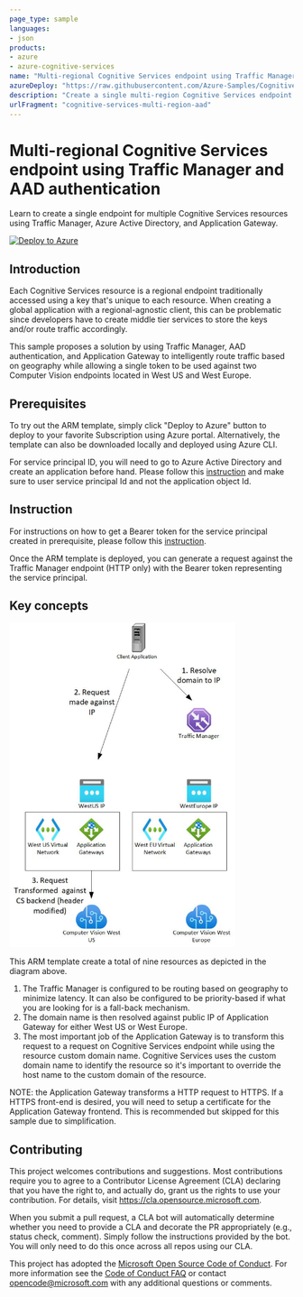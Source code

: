 ```yaml
---
page_type: sample
languages:
- json
products:
- azure
- azure-cognitive-services
name: "Multi-regional Cognitive Services endpoint using Traffic Manager and AAD authentication"
azureDeploy: "https://raw.githubusercontent.com/Azure-Samples/Cognitive-Services-Multi-region-AAD/master/azuredeploy.json"
description: "Create a single multi-region Cognitive Services endpoint using Traffic Manager and AAD authentication"
urlFragment: "cognitive-services-multi-region-aad"
---
```


# Multi-regional Cognitive Services endpoint using Traffic Manager and AAD authentication

<!-- 
Guidelines on README format: https://review.docs.microsoft.com/help/onboard/admin/samples/concepts/readme-template?branch=master

Guidance on onboarding samples to docs.microsoft.com/samples: https://review.docs.microsoft.com/help/onboard/admin/samples/process/onboarding?branch=master

Taxonomies for products and languages: https://review.docs.microsoft.com/new-hope/information-architecture/metadata/taxonomies?branch=master
-->

Learn to create a single endpoint for multiple Cognitive Services resources using Traffic Manager, Azure Active Directory, and Application Gateway.

[![Deploy to Azure](https://aka.ms/deploytoazurebutton)](https://portal.azure.com/#create/Microsoft.Template/uri/https%3A%2F%2Fraw.githubusercontent.com%2FAzure-Samples%2FCognitive-Services-Multi-region-AAD%2Fmaster%2Fazuredeploy.json)

## Introduction

Each Cognitive Services resource is a regional endpoint traditionally accessed using a key that's unique to each resource. When creating a global application with a regional-agnostic client, this can be problematic since developers have to create middle tier services to store the keys and/or route traffic accordingly.

This sample proposes a solution by using Traffic Manager, AAD authentication, and Application Gateway to intelligently route traffic based on geography while allowing a single token to be used against two Computer Vision endpoints located in West US and West Europe. 

## Prerequisites

To try out the ARM template, simply click "Deploy to Azure" button to deploy to your favorite Subscription using Azure portal. Alternatively, the template can also be downloaded locally and deployed using Azure CLI.

For service principal ID, you will need to go to Azure Active Directory and create an application before hand. Please follow this [instruction](https://docs.microsoft.com/en-us/azure/active-directory/develop/howto-create-service-principal-portal) and make sure to user service principal Id and not the application object Id.

## Instruction

For instructions on how to get a Bearer token for the service principal created in prerequisite, please follow this [instruction](https://docs.microsoft.com/en-us/azure/cognitive-services/authentication?tabs=powershell#authenticate-with-azure-active-directory).

Once the ARM template is deployed, you can generate a request against the Traffic Manager endpoint (HTTP only) with the Bearer token representing the service principal.

## Key concepts

<img src="https://github.com/Azure-Samples/Cognitive-Services-Multi-region-AAD/blob/master/AADMulti.jpg" alt="Architecture Diagram" width="400"/>



This ARM template create a total of nine resources as depicted in the diagram above. 

1. The Traffic Manager is configured to be routing based on geography to minimize latency. It can also be configured to be priority-based if what you are looking for is a fall-back mechanism.
2. The domain name is then resolved against public IP of Application Gateway for either West US or West Europe.
3. The most important job of the Application Gateway is to transform this request to a request on Cognitive Services endpoint while using the resource custom domain name. Cognitive Services uses the custom domain name to identify the resource so it's important to override the host name to the custom domain of the resource.

NOTE: the Application Gateway transforms a HTTP request to HTTPS. If a HTTPS front-end is desired, you will need to setup a certificate for the Application Gateway frontend. This is recommended but skipped for this sample due to simplification.

## Contributing

This project welcomes contributions and suggestions.  Most contributions require you to agree to a
Contributor License Agreement (CLA) declaring that you have the right to, and actually do, grant us
the rights to use your contribution. For details, visit https://cla.opensource.microsoft.com.

When you submit a pull request, a CLA bot will automatically determine whether you need to provide
a CLA and decorate the PR appropriately (e.g., status check, comment). Simply follow the instructions
provided by the bot. You will only need to do this once across all repos using our CLA.

This project has adopted the [Microsoft Open Source Code of Conduct](https://opensource.microsoft.com/codeofconduct/).
For more information see the [Code of Conduct FAQ](https://opensource.microsoft.com/codeofconduct/faq/) or
contact [opencode@microsoft.com](mailto:opencode@microsoft.com) with any additional questions or comments.
